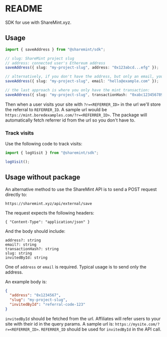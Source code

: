 # README

SDK for use with ShareMint.xyz.

## Usage

```ts
import { saveAddress } from "@sharemint/sdk";

// slug: ShareMint project slug
// address: connected user's Ethereum address
saveAddress({ slug: "my-project-slug", address: "0x123abcd...efg" });

// alternatively, if you don't have the address, but only an email, you can provide that instead:
saveAddress({ slug: "my-project-slug", email: "hello@example.com" });

// the last approach is where you only have the mint transaction:
saveAddress({ slug: "my-project-slug", transactionHash: "0xabc123456789" });
```

Then when a user visits your site with `?r=<REFERRER_ID>` in the url we'll store the referral to `REFERRER_ID`. A sample url would be `https://mint.boredexamples.com/?r=<REFERRER_ID>`. The package will automatically fetch referrer id from the url so you don't have to.

### Track visits

Use the following code to track visits:

```ts
import { logVisit } from "@sharemint/sdk";

logVisit();
```

## Usage without package

An alternative method to use the ShareMint API is to send a POST request directly to:

`https://sharemint.xyz/api/external/save`

The request expects the following headers:

```
{ "Content-Type": "application/json" }
```

And the body should include:

```
address?: string
email?: string
transactionHash?: string
slug: string
invitedById: string
```

One of `address` or `email` is required. Typical usage is to send only the address.

An example body is:

```json
{
  "address": "0x1234567",
  "slug": "my-project-slug",
  "invitedById": "referral-code-123"
}
```

`invitedById` should be fetched from the url. Affiliates will refer users to your site with their id in the query params. A sample url is: `https://mysite.com/?r=<REFERRER_ID>`. `REFERRER_ID` should be used for `invitedById` in the API call.
